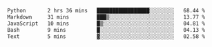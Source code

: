 <!--START_SECTION:waka-->

```txt
Python       2 hrs 36 mins   █████████████████░░░░░░░░   68.44 %
Markdown     31 mins         ███▒░░░░░░░░░░░░░░░░░░░░░   13.77 %
JavaScript   10 mins         █▒░░░░░░░░░░░░░░░░░░░░░░░   04.81 %
Bash         9 mins          █░░░░░░░░░░░░░░░░░░░░░░░░   04.13 %
Text         5 mins          ▓░░░░░░░░░░░░░░░░░░░░░░░░   02.58 %
```

<!--END_SECTION:waka--> 
 
